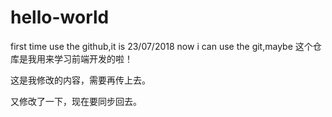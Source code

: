 # hello-world
first time use the github,it is 23/07/2018
now i can use the git,maybe
这个仓库是我用来学习前端开发的啦！

这是我修改的内容，需要再传上去。

又修改了一下，现在要同步回去。
